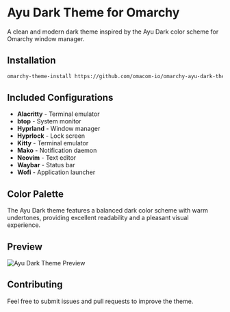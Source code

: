 # Ayu Dark Theme for Omarchy

A clean and modern dark theme inspired by the Ayu Dark color scheme for Omarchy window manager.

## Installation

```bash
omarchy-theme-install https://github.com/omacom-io/omarchy-ayu-dark-theme.git
```

## Included Configurations

- **Alacritty** - Terminal emulator
- **btop** - System monitor
- **Hyprland** - Window manager
- **Hyprlock** - Lock screen
- **Kitty** - Terminal emulator
- **Mako** - Notification daemon
- **Neovim** - Text editor
- **Waybar** - Status bar
- **Wofi** - Application launcher

## Color Palette

The Ayu Dark theme features a balanced dark color scheme with warm undertones, providing excellent readability and a pleasant visual experience.

## Preview

![Ayu Dark Theme Preview](https://raw.githubusercontent.com/ayu-theme/ayu-colors/master/images/colors-overview.png)

## Contributing

Feel free to submit issues and pull requests to improve the theme.